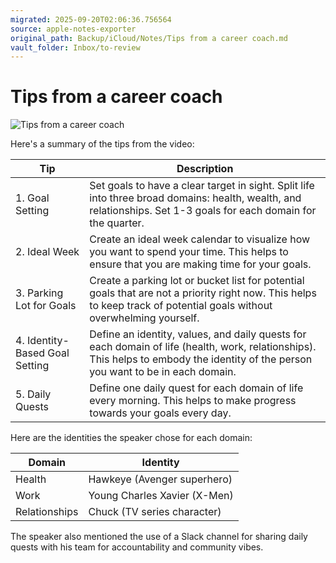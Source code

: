 ```yaml
---
migrated: 2025-09-20T02:06:36.756564
source: apple-notes-exporter
original_path: Backup/iCloud/Notes/Tips from a career coach.md
vault_folder: Inbox/to-review
---
```

# Tips from a career coach 
![Tips from a career coach](images/Tips%20from%20a%20career%20coach.jpeg)

Here's a summary of the tips from the video:

| Tip | Description |
| --- | --- |
| 1. Goal Setting | Set goals to have a clear target in sight. Split life into three broad domains: health, wealth, and relationships. Set 1-3 goals for each domain for the quarter. |
| 2. Ideal Week | Create an ideal week calendar to visualize how you want to spend your time. This helps to ensure that you are making time for your goals. |
| 3. Parking Lot for Goals | Create a parking lot or bucket list for potential goals that are not a priority right now. This helps to keep track of potential goals without overwhelming yourself. |
| 4. Identity-Based Goal Setting | Define an identity, values, and daily quests for each domain of life (health, work, relationships). This helps to embody the identity of the person you want to be in each domain. |
| 5. Daily Quests | Define one daily quest for each domain of life every morning. This helps to make progress towards your goals every day. |

Here are the identities the speaker chose for each domain:

| Domain | Identity |
| --- | --- |
| Health | Hawkeye (Avenger superhero) |
| Work | Young Charles Xavier (X-Men) |
| Relationships | Chuck (TV series character) |

The speaker also mentioned the use of a Slack channel for sharing daily quests with his team for accountability and community vibes.
